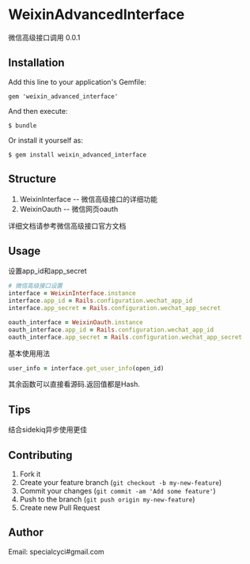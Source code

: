 # WeixinAdvancedInterface
微信高级接口调用 0.0.1

## Installation

Add this line to your application's Gemfile:

    gem 'weixin_advanced_interface'

And then execute:

    $ bundle

Or install it yourself as:

    $ gem install weixin_advanced_interface

## Structure

 1. WeixinInterface -- 微信高级接口的详细功能
 2. WeixinOauth     -- 微信网页oauth

详细文档请参考微信高级接口官方文档

## Usage
设置app_id和app_secret
```ruby
# 微信高级接口设置
interface = WeixinInterface.instance
interface.app_id = Rails.configuration.wechat_app_id
interface.app_secret = Rails.configuration.wechat_app_secret

oauth_interface = WeixinOauth.instance
oauth_interface.app_id = Rails.configuration.wechat_app_id
oauth_interface.app_secret = Rails.configuration.wechat_app_secret
```
基本使用用法
```ruby
user_info = interface.get_user_info(open_id)
```
其余函数可以直接看源码.返回值都是Hash.

## Tips
结合sidekiq异步使用更佳

## Contributing

1. Fork it
2. Create your feature branch (`git checkout -b my-new-feature`)
3. Commit your changes (`git commit -am 'Add some feature'`)
4. Push to the branch (`git push origin my-new-feature`)
5. Create new Pull Request

## Author
Email: specialcyci#gmail.com